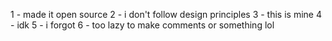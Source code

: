 1 - made it open source
2 - i don't follow design principles
3 - this is mine
4 - idk
5 - i forgot
6 - too lazy to make comments or something lol
